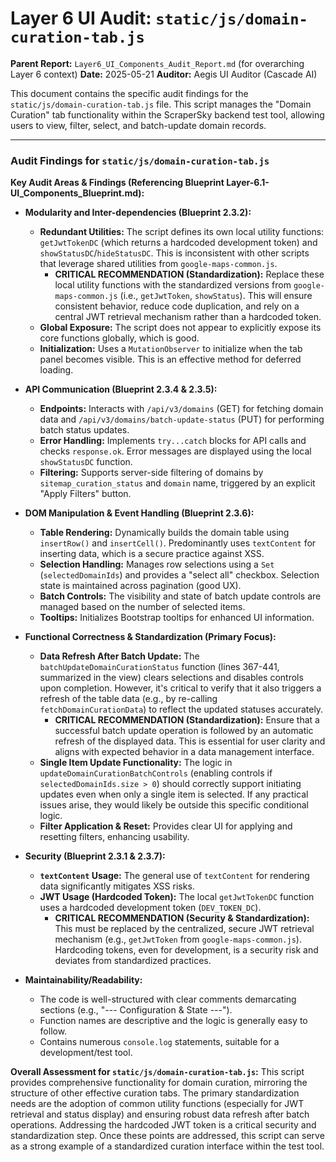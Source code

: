 # Layer 6 UI Audit: `static/js/domain-curation-tab.js`

**Parent Report:** `Layer6_UI_Components_Audit_Report.md` (for overarching Layer 6 context)
**Date:** 2025-05-21
**Auditor:** Aegis UI Auditor (Cascade AI)

This document contains the specific audit findings for the `static/js/domain-curation-tab.js` file. This script manages the "Domain Curation" tab functionality within the ScraperSky backend test tool, allowing users to view, filter, select, and batch-update domain records.

---

### Audit Findings for `static/js/domain-curation-tab.js`

**Key Audit Areas & Findings (Referencing Blueprint Layer-6.1-UI_Components_Blueprint.md):**

*   **Modularity and Inter-dependencies (Blueprint 2.3.2):**
    *   **Redundant Utilities:** The script defines its own local utility functions: `getJwtTokenDC` (which returns a hardcoded development token) and `showStatusDC`/`hideStatusDC`. This is inconsistent with other scripts that leverage shared utilities from `google-maps-common.js`.
        *   **CRITICAL RECOMMENDATION (Standardization):** Replace these local utility functions with the standardized versions from `google-maps-common.js` (i.e., `getJwtToken`, `showStatus`). This will ensure consistent behavior, reduce code duplication, and rely on a central JWT retrieval mechanism rather than a hardcoded token.
    *   **Global Exposure:** The script does not appear to explicitly expose its core functions globally, which is good.
    *   **Initialization:** Uses a `MutationObserver` to initialize when the tab panel becomes visible. This is an effective method for deferred loading.

*   **API Communication (Blueprint 2.3.4 & 2.3.5):**
    *   **Endpoints:** Interacts with `/api/v3/domains` (GET) for fetching domain data and `/api/v3/domains/batch-update-status` (PUT) for performing batch status updates.
    *   **Error Handling:** Implements `try...catch` blocks for API calls and checks `response.ok`. Error messages are displayed using the local `showStatusDC` function.
    *   **Filtering:** Supports server-side filtering of domains by `sitemap_curation_status` and `domain` name, triggered by an explicit "Apply Filters" button.

*   **DOM Manipulation & Event Handling (Blueprint 2.3.6):**
    *   **Table Rendering:** Dynamically builds the domain table using `insertRow()` and `insertCell()`. Predominantly uses `textContent` for inserting data, which is a secure practice against XSS.
    *   **Selection Handling:** Manages row selections using a `Set` (`selectedDomainIds`) and provides a "select all" checkbox. Selection state is maintained across pagination (good UX).
    *   **Batch Controls:** The visibility and state of batch update controls are managed based on the number of selected items.
    *   **Tooltips:** Initializes Bootstrap tooltips for enhanced UI information.

*   **Functional Correctness & Standardization (Primary Focus):**
    *   **Data Refresh After Batch Update:** The `batchUpdateDomainCurationStatus` function (lines 367-441, summarized in the view) clears selections and disables controls upon completion. However, it's critical to verify that it also triggers a refresh of the table data (e.g., by re-calling `fetchDomainCurationData`) to reflect the updated statuses accurately.
        *   **CRITICAL RECOMMENDATION (Standardization):** Ensure that a successful batch update operation is followed by an automatic refresh of the displayed data. This is essential for user clarity and aligns with expected behavior in a data management interface.
    *   **Single Item Update Functionality:** The logic in `updateDomainCurationBatchControls` (enabling controls if `selectedDomainIds.size > 0`) should correctly support initiating updates even when only a single item is selected. If any practical issues arise, they would likely be outside this specific conditional logic.
    *   **Filter Application & Reset:** Provides clear UI for applying and resetting filters, enhancing usability.

*   **Security (Blueprint 2.3.1 & 2.3.7):**
    *   **`textContent` Usage:** The general use of `textContent` for rendering data significantly mitigates XSS risks.
    *   **JWT Usage (Hardcoded Token):** The local `getJwtTokenDC` function uses a hardcoded development token (`DEV_TOKEN_DC`).
        *   **CRITICAL RECOMMENDATION (Security & Standardization):** This must be replaced by the centralized, secure JWT retrieval mechanism (e.g., `getJwtToken` from `google-maps-common.js`). Hardcoding tokens, even for development, is a security risk and deviates from standardized practices.

*   **Maintainability/Readability:**
    *   The code is well-structured with clear comments demarcating sections (e.g., "--- Configuration & State ---").
    *   Function names are descriptive and the logic is generally easy to follow.
    *   Contains numerous `console.log` statements, suitable for a development/test tool.

**Overall Assessment for `static/js/domain-curation-tab.js`:**
This script provides comprehensive functionality for domain curation, mirroring the structure of other effective curation tabs. The primary standardization needs are the adoption of common utility functions (especially for JWT retrieval and status display) and ensuring robust data refresh after batch operations. Addressing the hardcoded JWT token is a critical security and standardization step. Once these points are addressed, this script can serve as a strong example of a standardized curation interface within the test tool.
